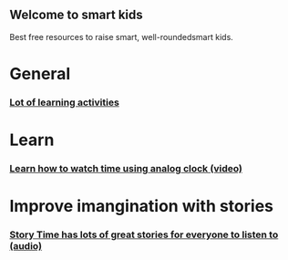 ## Welcome to smart kids

Best free resources to raise smart, well-roundedsmart kids.

# General
### [Lot of learning activities](https://pschool.in/)
# Learn 
### [Learn how to watch time using analog clock (video)](https://www.youtube.com/watch?v=bZY8WNMRcQ8 )
# Improve imangination with stories
### [Story Time has lots of great stories for everyone to listen to (audio)](https://bedtime.fm/storytime)



